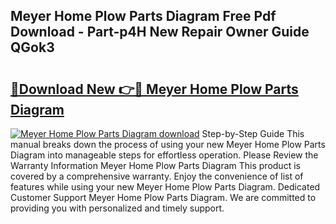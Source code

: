 ## Meyer Home Plow Parts Diagram Free Pdf Download - Part-p4H New Repair Owner Guide QGok3

# <h2><a href="http://dfu577x.blite.top/?on=Meyer+Home+Plow+Parts+Diagram">🔗Download New 👉🔴 Meyer Home Plow Parts Diagram</a></h2>

[![Meyer Home Plow Parts Diagram download](https://i.imgur.com/lujVjoI.png)](http://dfu577x.blite.top/?on=Meyer+Home+Plow+Parts+Diagram)
Step-by-Step Guide This manual breaks down the process of using your new Meyer Home Plow Parts Diagram into manageable steps for effortless operation. Please Review the Warranty Information Meyer Home Plow Parts Diagram This product is covered by a comprehensive warranty. Enjoy the convenience of list of features while using your new Meyer Home Plow Parts Diagram. Dedicated Customer Support Meyer Home Plow Parts Diagram. We are committed to providing you with personalized and timely support.
